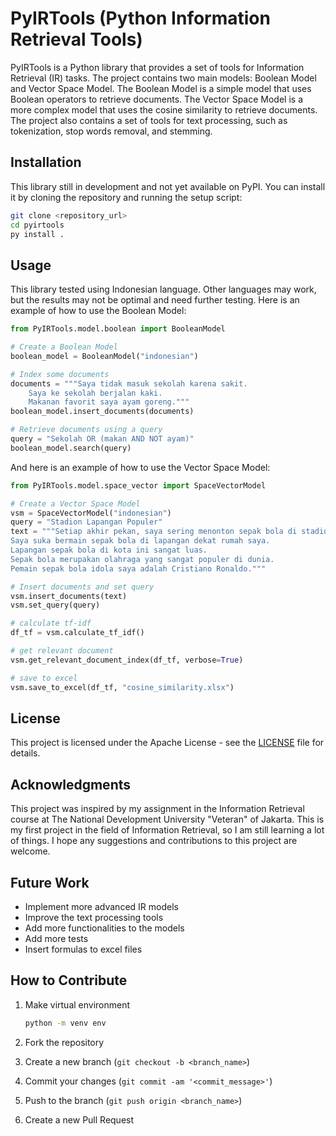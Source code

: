 # PyIRTools (Python Information Retrieval Tools)

PyIRTools is a Python library that provides a set of tools for Information Retrieval (IR) tasks. The project contains two main models: Boolean Model and Vector Space Model. The Boolean Model is a simple model that uses Boolean operators to retrieve documents. The Vector Space Model is a more complex model that uses the cosine similarity to retrieve documents. The project also contains a set of tools for text processing, such as tokenization, stop words removal, and stemming.

## Installation

This library still in development and not yet available on PyPI. You can install it by cloning the repository and running the setup script:

```bash
git clone <repository_url>
cd pyirtools
py install .
```

## Usage

This library tested using Indonesian language. Other languages may work, but the results may not be optimal and need further testing.
Here is an example of how to use the Boolean Model:

```python
from PyIRTools.model.boolean import BooleanModel

# Create a Boolean Model
boolean_model = BooleanModel("indonesian")

# Index some documents
documents = """Saya tidak masuk sekolah karena sakit.
    Saya ke sekolah berjalan kaki.
    Makanan favorit saya ayam goreng."""
boolean_model.insert_documents(documents)

# Retrieve documents using a query
query = "Sekolah OR (makan AND NOT ayam)"
boolean_model.search(query)
```

And here is an example of how to use the Vector Space Model:

```python
from PyIRTools.model.space_vector import SpaceVectorModel

# Create a Vector Space Model
vsm = SpaceVectorModel("indonesian")
query = "Stadion Lapangan Populer"
text = """Setiap akhir pekan, saya sering menonton sepak bola di stadion.
Saya suka bermain sepak bola di lapangan dekat rumah saya.
Lapangan sepak bola di kota ini sangat luas.
Sepak bola merupakan olahraga yang sangat populer di dunia.
Pemain sepak bola idola saya adalah Cristiano Ronaldo."""

# Insert documents and set query
vsm.insert_documents(text)
vsm.set_query(query)

# calculate tf-idf
df_tf = vsm.calculate_tf_idf()

# get relevant document
vsm.get_relevant_document_index(df_tf, verbose=True)

# save to excel
vsm.save_to_excel(df_tf, "cosine_similarity.xlsx")

```

## License

This project is licensed under the Apache License - see the [LICENSE](LICENSE) file for details.

## Acknowledgments

This project was inspired by my assignment in the Information Retrieval course at The National Development University "Veteran" of Jakarta. This is my first project in the field of Information Retrieval, so I am still learning a lot of things. I hope any suggestions and contributions to this project are welcome.

## Future Work

- Implement more advanced IR models
- Improve the text processing tools
- Add more functionalities to the models
- Add more tests
- Insert formulas to excel files

## How to Contribute

1. Make virtual environment

    ```bash
    python -m venv env
    ```

2. Fork the repository
3. Create a new branch (`git checkout -b <branch_name>`)
4. Commit your changes (`git commit -am '<commit_message>'`)
5. Push to the branch (`git push origin <branch_name>`)
6. Create a new Pull Request
